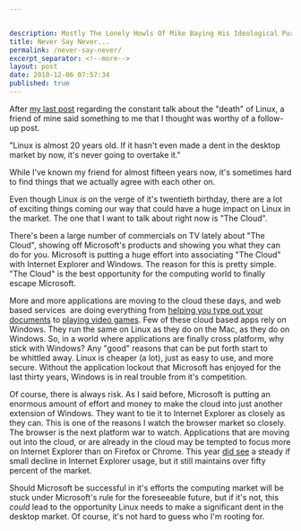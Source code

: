 ```yaml
---


description: Mostly The Lonely Howls Of Mike Baying His Ideological Purity At The Moon
title: Never Say Never...
permalink: /never-say-never/
excerpt_separator: <!--more-->
layout: post
date: 2010-12-06 07:57:34
published: true
---
```



After [my last post](http://linuxrants.com/?p=1414) regarding the constant talk about the "death" of Linux, a friend of mine said something to me that I thought was worthy of a follow-up post.

"Linux is almost 20 years old. If it hasn't even made a dent in the desktop market by now, it's never going to overtake it."

While I've known my friend for almost fifteen years now, it's sometimes hard to find things that we actually agree with each other on.

Even though Linux _is_ on the verge of it's twentieth birthday, there are a lot of exciting things coming our way that could have a huge impact on Linux in the market. The one that I want to talk about right now is "The Cloud".

There's been a large number of commercials on TV lately about "The Cloud", showing off Microsoft's products and showing you what they can do for you. Microsoft is putting a huge effort into associating "The Cloud" with Internet Explorer and Windows. The reason for this is pretty simple. "The Cloud" is the best opportunity for the computing world to finally escape Microsoft.

More and more applications are moving to the cloud these days, and web based services  are doing everything from [helping you type out your documents](http://docs.google.com) to [playing video games](http://www.gaikai.com/). Few of these cloud based apps rely on Windows. They run the same on Linux as they do on the Mac, as they do on Windows. So, in a world where applications are finally cross platform, why stick with Windows? Any "good" reasons that can be put forth start to be whittled away. Linux is cheaper (a lot), just as easy to use, and more secure. Without the application lockout that Microsoft has enjoyed for the last thirty years, Windows is in real trouble from it's competition.

Of course, there is always risk. As I said before, Microsoft is putting an enormous amount of effort and money to make the cloud into just another extension of Windows. They want to tie it to Internet Explorer as closely as they can. This is one of the reasons I watch the browser market so closely. The browser is the next platform war to watch. Applications that are moving out into the cloud, or are already in the cloud may be tempted to focus more on Internet Explorer than on Firefox or Chrome. This year [did see](http://www.browsermedia.co.uk/2010/12/03/2010-web-browser-market-share-statistics/) a steady if small decline in Internet Explorer usage, but it still maintains over fifty percent of the market.

Should Microsoft be successful in it's efforts the computing market will be stuck under Microsoft's rule for the foreseeable future, but if it's not, this _could_ lead to the opportunity Linux needs to make a significant dent in the desktop market. Of course, it's not hard to guess who I'm rooting for.

